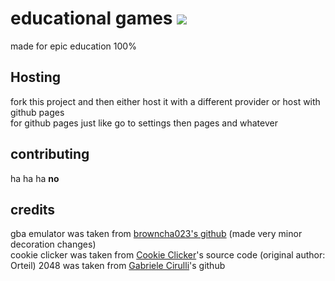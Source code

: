 # educational games <img src="https://img.shields.io/badge/bored-yes-critical?style=for-the-badge&logo=appveyor"/>
made for epic education 100%
## Hosting
fork this project and then either host it with a different provider or host with github pages <br>
for github pages just like go to settings then pages and whatever
## contributing
ha ha ha **no**
## credits
gba emulator was taken from [browncha023's github](https://github.com/Browncha023/GBA) (made very minor decoration changes) <br>
cookie clicker was taken from [Cookie Clicker](https://orteil.dashnet.org/cookieclicker/)'s source code (original author: Orteil)
2048 was taken from [Gabriele Cirulli](https://github.com/gabrielecirulli/2048)'s github


